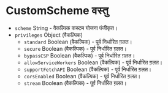 # CustomScheme वस्तु

* `scheme` String - वैकल्पिक कस्टम योजना पंजीकृत।
* `privileges` Object (वैकल्पिक)
  * `standard` Boolean (वैकल्पिक) - पूर्व निर्धारित ग़लत।
  * `secure` Boolean (वैकल्पिक) - पूर्व निर्धारित ग़लत।
  * `bypassCSP` Boolean (वैकल्पिक) - पूर्व निर्धारित ग़लत।
  * `allowServiceWorkers` Boolean (वैकल्पिक) - पूर्व निर्धारित ग़लत।
  * `supportFetchAPI` Boolean (वैकल्पिक) - पूर्व निर्धारित ग़लत।
  * `corsEnabled` Boolean (वैकल्पिक) - पूर्व निर्धारित ग़लत।
  * `stream` Boolean (वैकल्पिक) - पूर्व निर्धारित ग़लत।
